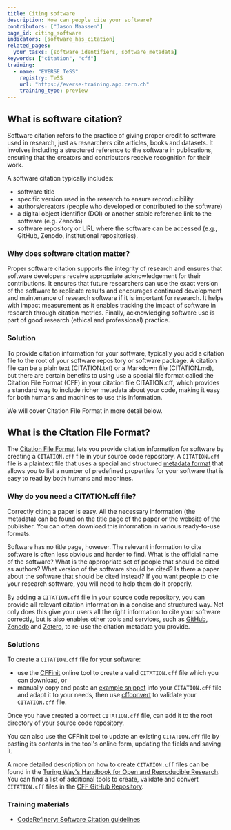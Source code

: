 ```yaml
---
title: Citing software
description: How can people cite your software?
contributors: ["Jason Maassen"]
page_id: citing_software
indicators: [software_has_citation]
related_pages:
  your_tasks: [software_identifiers, software_metadata]
keywords: ["citation", "cff"]
training:
  - name: "EVERSE TeSS"
    registry: TeSS
    url: "https://everse-training.app.cern.ch"
    training_type: preview
---
```


## What is software citation?

Software citation refers to the practice of giving proper credit to software used in research, 
just as researchers cite articles, books and datasets. 
It involves including a structured reference to the software in publications, ensuring that the creators and contributors receive recognition for their work.

A software citation typically includes:
 
- software title
- specific version used in the research to ensure reproducibility
- authors/creators (people who developed or contributed to the software)
- a digital object identifier (DOI) or another stable reference link to the software (e.g. Zenodo)
- software repository or URL where the software can be accessed (e.g., GitHub, Zenodo, institutional repositories).

### Why does software citation matter? 

Proper software citation supports the integrity of research and ensures that software 
developers receive appropriate acknowledgement for their contributions. 
It ensures that future researchers can use the exact version of the software to replicate results and 
encourages continued development and maintenance of research software if it is important for research.
It helps with impact measurement as it enables tracking the impact of software in research through citation metrics.
Finally, acknowledging software use is part of good research (ethical and professional) practice.

### Solution 

To provide citation information for your software, typically you add a citation file to the root of your software repository 
or software package. A citation file can be a plain text (CITATION.txt) or a Markdown file (CITATION.md), 
but there are certain benefits to using use a special file format called the Citation File Format (CFF) in your citation 
file CITATION.cff, which provides a standard way to include richer metadata about your code, 
making it easy for both humans and machines to use this information.

We will cover Citation File Format in more detail below.

## What is the Citation File Format?

The [Citation File Format](https://citation-file-format.github.io/) lets you provide citation information for software by creating a `CITATION.cff` file in your source code 
repository. A `CITATION.cff` file is a plaintext file that uses a special and structured [metadata format](https://github.com/citation-file-format/citation-file-format/blob/main/schema-guide.md) 
that allows you to list a number of predefined properties for your software that is easy to read by both humans and machines.

### Why do you need a CITATION.cff file?

Correctly citing a paper is easy. All the necessary information (the metadata) can be found on the title page of the paper or the website of the publisher. You can often download this information in 
various ready-to-use formats.

Software has no title page, however. The relevant information to cite software is often less obvious and harder to find. What is the official name of the software? What is the appropriate set of people 
that should be cited as authors? What version of the software should be cited? Is there a paper about the software that should be cited instead? If you want people to cite your research software, you will 
need to help them do it properly.

By adding a `CITATION.cff` file in your source code repository, you can provide all relevant citation information in a concise and structured way. Not only does this give your users all the right 
information to cite your software correctly, but is also enables other tools and services, such as [GitHub](https://github.blog/news-insights/company-news/enhanced-support-citations-github/), 
[Zenodo](https://support.zenodo.org/help/en-gb/24-github-integration/96-how-does-a-citation-cff-file-affect-metadata-of-my-github-release) and [Zotero](https://www.zotero.org/), to re-use the citation 
metadata you provide.

### Solutions 

To create a `CITATION.cff` file for your software:

* use the [CFFinit](https://citation-file-format.github.io/cff-initializer-javascript/#/) online tool to create a valid `CITATION.cff` file which you can download, or
* manually copy and paste an [example snippet](https://github.com/citation-file-format/citation-file-format?tab=readme-ov-file#structure) 
into your `CITATION.cff` file and adapt it to your needs, then use [cffconvert](https://pypi.org/project/cffconvert/) to validate your `CITATION.cff` file. 

Once you have created a correct `CITATION.cff` file, can add it to the root directory of your source code repository.

You can also use the CFFinit tool to update an existing `CITATION.cff` file by pasting its contents in the tool's online form, updating the fields and saving it.

A more detailed description on how to create `CITATION.cff` files can be found in the [Turing Way's Handbook for Open and Reproducible Research](https://book.the-turing-way.org/communication/citable/citable-cff.html). 
You can find a list of additional tools to create, validate and convert `CITATION.cff` files in the [CFF GitHub Repository](https://github.com/citation-file-format/citation-file-format#tools-to-work-with-citationcff-files-wrench).

### Training materials
- [CodeRefinery: Software Citation guidelines](https://coderefinery.github.io/social-coding/software-citation/)
